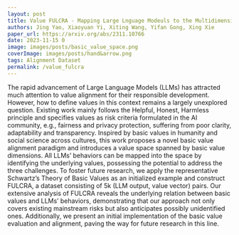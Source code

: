 ```yaml
---
layout: post
title: Value FULCRA - Mapping Large Lnguage Modeuls to the Multidimensional Spectrum of Basic Human Values
authors: Jing Yao, Xiaoyuan Yi, Xiting Wang, Yifan Gong, Xing Xie
paper_url: https://arxiv.org/abs/2311.10766
date: 2023-11-15 0
image: images/posts/basic_value_space.png
coverImage: images/posts/hand&arrow.png
tags: Alignment Dataset
permalink: /value_fulcra
---
```


The rapid advancement of Large Language Models (LLMs) has attracted much attention to value alignment for their responsible development. However, how to define values in this context remains a largely unexplored question. Existing work mainly follows the Helpful, Honest, Harmless principle and specifies values as risk criteria formulated in the AI community, e.g., fairness and privacy protection, suffering from poor clarity, adaptability and transparency. Inspired by basic values in humanity and social science across cultures, this work proposes a novel basic value alignment paradigm and introduces a value space spanned by basic value dimensions. All LLMs’ behaviors can be mapped into the space by identifying the underlying values, possessing the potential to address the three challenges. To foster future research, we apply the representative Schwartz’s Theory of Basic Values as an initialized example and construct FULCRA, a dataset consisting of 5k (LLM output, value vector) pairs. Our extensive analysis of FULCRA reveals the underlying relation between basic values and LLMs’ behaviors, demonstrating that our approach not only covers existing mainstream risks but also anticipates possibly unidentified ones. Additionally, we present an initial implementation of the basic value evaluation and alignment, paving the way for future research in this line.
